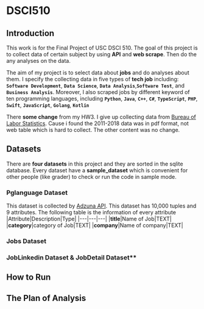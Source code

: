 # DSCI510

## Introduction
This work is for the Final Project of USC DSCI 510. The goal of this project is to collect data of certain subject by using **API** and **web scrape**. Then do the any analyses on the data.

The aim of my project is to select data about **jobs** and do analyses about them. I specify the collecting data in five types of **tech job** including:
**``Software Development``**, **``Data Science``**, **``Data Analysis``**,**``Software Test``**, and **``Business Analysis``**. Moreover, I also scraped jobs by different keyword of ten programming languages, including **``Python``**, **``Java``**, **``C++``**, **``C#``**, **``TypeScript``**, **``PHP``**, **``Swift``**, **``JavaScript``**, **``Golang``**, **``Kotlin``**


There **some change** from my HW3. I give up collecting data from [Bureau of Labor Statistics](https://www.bls.gov/ces/data/employment-and-earnings). Cause i found the 2011-2018 data was in pdf format, not web table which is hard to collect. The other content was no change.

## Datasets
There are **four datasets** in this project and they are sorted in the sqlite database. Every dataset have a **sample_dataset** which is convenient for other people (like grader) to check or run the code in sample mode.

### Pglanguage Dataset
This dataset is collected by [Adzuna API](https://developer.adzuna.com/). This dataset has 10,000 tuples and 9 attributes.
The following table is the information of every attribute
|Attribute|Description|Type|
|---|---|---|
|**title**|Name of Job|TEXT|
|**category**|category of Job|TEXT|
|**company**|Name of company|TEXT|


### Jobs Dataset

### JobLinkedin Dataset & JobDetail Dataset**


## How to Run



## The Plan of Analysis